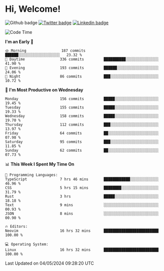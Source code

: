   # Hi, Welcome!
  ![Github badge](https://img.shields.io/github/followers/kraken-afk.svg?style=social&label=Follow&maxAge=2592000)
  [![Twitter badge](https://img.shields.io/badge/-Twitter-00acee?style=flat-square&logo=Twitter&logoColor=white)](https://twitter.com/trshppl)
  [![Linkedin badge](https://img.shields.io/badge/LinkedIn-0077B5?style=flat-square&logo=linkedin&logoColor=white)](https://www.linkedin.com/in/noveanrer)
<!--START_SECTION:waka-->
![Code Time](http://img.shields.io/badge/Code%20Time-179%20hrs%203%20mins-blue)

**I'm an Early 🐤** 

```text
🌞 Morning                187 commits         ██████░░░░░░░░░░░░░░░░░░░   23.32 % 
🌆 Daytime                336 commits         ██████████░░░░░░░░░░░░░░░   41.90 % 
🌃 Evening                193 commits         ██████░░░░░░░░░░░░░░░░░░░   24.06 % 
🌙 Night                  86 commits          ███░░░░░░░░░░░░░░░░░░░░░░   10.72 % 
```
📅 **I'm Most Productive on Wednesday** 

```text
Monday                   156 commits         █████░░░░░░░░░░░░░░░░░░░░   19.45 % 
Tuesday                  155 commits         █████░░░░░░░░░░░░░░░░░░░░   19.33 % 
Wednesday                158 commits         █████░░░░░░░░░░░░░░░░░░░░   19.70 % 
Thursday                 112 commits         ███░░░░░░░░░░░░░░░░░░░░░░   13.97 % 
Friday                   64 commits          ██░░░░░░░░░░░░░░░░░░░░░░░   07.98 % 
Saturday                 95 commits          ███░░░░░░░░░░░░░░░░░░░░░░   11.85 % 
Sunday                   62 commits          ██░░░░░░░░░░░░░░░░░░░░░░░   07.73 % 
```


📊 **This Week I Spent My Time On** 

```text
💬 Programming Languages: 
TypeScript               7 hrs 46 mins       ████████████░░░░░░░░░░░░░   46.96 % 
CSS                      5 hrs 15 mins       ████████░░░░░░░░░░░░░░░░░   31.79 % 
Rust                     3 hrs               █████░░░░░░░░░░░░░░░░░░░░   18.18 % 
Text                     9 mins              ░░░░░░░░░░░░░░░░░░░░░░░░░   00.93 % 
JSON                     8 mins              ░░░░░░░░░░░░░░░░░░░░░░░░░   00.90 % 

🔥 Editors: 
Neovim                   16 hrs 32 mins      █████████████████████████   100.00 % 

💻 Operating System: 
Linux                    16 hrs 32 mins      █████████████████████████   100.00 % 
```


 Last Updated on 04/05/2024 09:28:20 UTC
<!--END_SECTION:waka-->